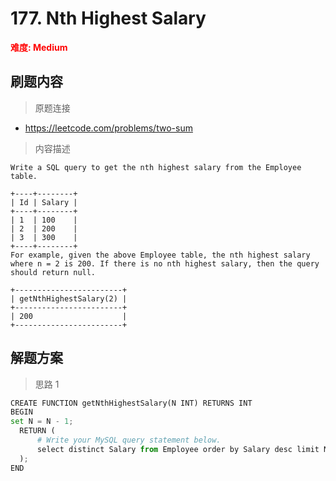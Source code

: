 # 177. Nth Highest Salary

**<font color=red>难度: Medium</font>**

## 刷题内容

> 原题连接

* https://leetcode.com/problems/two-sum

> 内容描述

```
Write a SQL query to get the nth highest salary from the Employee table.

+----+--------+
| Id | Salary |
+----+--------+
| 1  | 100    |
| 2  | 200    |
| 3  | 300    |
+----+--------+
For example, given the above Employee table, the nth highest salary where n = 2 is 200. If there is no nth highest salary, then the query should return null.

+------------------------+
| getNthHighestSalary(2) |
+------------------------+
| 200                    |
+------------------------+
```

## 解题方案

> 思路 1

```python
CREATE FUNCTION getNthHighestSalary(N INT) RETURNS INT
BEGIN
set N = N - 1;
  RETURN (
      # Write your MySQL query statement below.
      select distinct Salary from Employee order by Salary desc limit N, 1
  );
END
```


